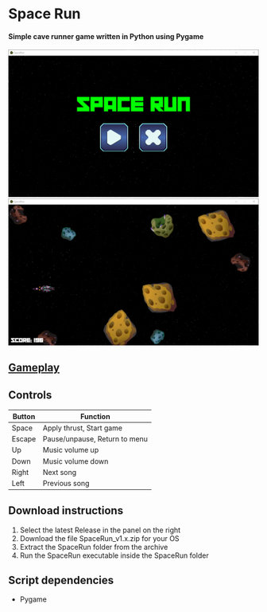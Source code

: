 
# Space Run

#### Simple cave runner game written in Python using Pygame

![Menu](media/menu.png?raw=true)
![Game](media/game.png?raw=true)

## [Gameplay](https://youtu.be/1EnHiAPRfx0)


## Controls

| Button | Function                      |
|--------|-------------------------------|
| Space  | Apply thrust, Start game      |
| Escape | Pause/unpause, Return to menu |
| Up     | Music volume up               |
| Down   | Music volume down             |
| Right  | Next song                     |
| Left   | Previous song                 |


## Download instructions

1. Select the latest Release in the panel on the right
2. Download the file SpaceRun_v1.x.zip for your OS
3. Extract the SpaceRun folder from the archive
4. Run the SpaceRun executable inside the SpaceRun folder

## Script dependencies

* Pygame
